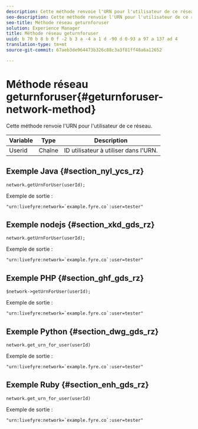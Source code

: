 ```yaml
---
description: Cette méthode renvoie l'URN pour l'utilisateur de ce réseau.
seo-description: Cette méthode renvoie l'URN pour l'utilisateur de ce réseau.
seo-title: Méthode réseau geturnforuser
solution: Experience Manager
title: Méthode réseau geturnforuser
uuid: b 70 b 8 b 0 f -2 b 3 a -4 a 1 d -90 d 0-93 a 97 a 137 ad 4
translation-type: tm+mt
source-git-commit: 67aeb3de964473b326c88c3a3f81ff48a6a12652

---
```



# Méthode réseau geturnforuser{#geturnforuser-network-method}

Cette méthode renvoie l&#39;URN pour l&#39;utilisateur de ce réseau.

| Variable | Type | Description |
|--- |--- |--- |
| Userid | Chaîne | ID utilisateur à utiliser dans l&#39;URN. |

## Exemple Java {#section_nyl_ycs_rz}

```
network.getUrnForUser(userId);
```

Exemple de sortie :

```
"urn:livefyre:network=`example.fyre.co`:user=tester" 
```

## Exemple nodejs {#section_xkd_gds_rz}

```
network.getUrnForUser(userId);
```

Exemple de sortie :

```
"urn:livefyre:network=`example.fyre.co`:user=tester" 
```

## Exemple PHP {#section_ghf_gds_rz}

```
$network->getUrnForUser(userId); 
```

Exemple de sortie :

```
"urn:livefyre:network=`example.fyre.co`:user=tester" 
```

## Exemple Python {#section_dwg_gds_rz}

```
network.get_urn_for_user(userId) 
```

Exemple de sortie :

```
"urn:livefyre:network=`example.fyre.co`:user=tester" 
```

## Exemple Ruby {#section_enh_gds_rz}

```
network.get_urn_for_user(userId) 
```

Exemple de sortie :

```
"urn:livefyre:network=`example.fyre.co`:user=tester" 
```
